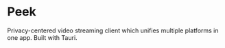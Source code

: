 # Peek
Privacy-centered video streaming client which unifies multiple platforms in one app. Built with Tauri.
